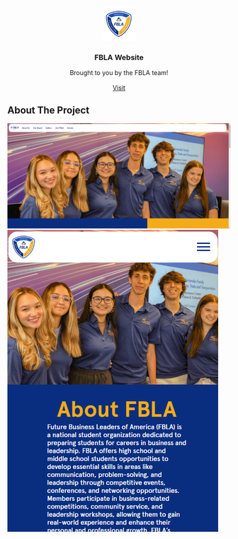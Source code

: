 <a id="readme-top"></a>

<br />
<div align="center">
  <a>
    <img src="public\SmallLogo.png" alt="Logo" width="80" height="80">
  </a>

  <h3 align="center">FBLA Website</h3>

  <p align="center">
    Brought to you by the FBLA team!
    <br />
    <br />
    <a href="https://fbla-pied.vercel.app/">Visit</a>
  </p>
</div>

## About The Project

[![Product Name Screen Shot][product-screenshot]](https://fbla-pied.vercel.app/)
[![Product Name Screen Shot2][product-screenshot2]](https://fbla-pied.vercel.app/)

[React.js]: https://img.shields.io/badge/React-20232A?style=for-the-badge&logo=react&logoColor=61DAFB
[React-url]: https://reactjs.org/
[product-screenshot]: public/github-image.png
[product-screenshot2]: public/github-image2.png
